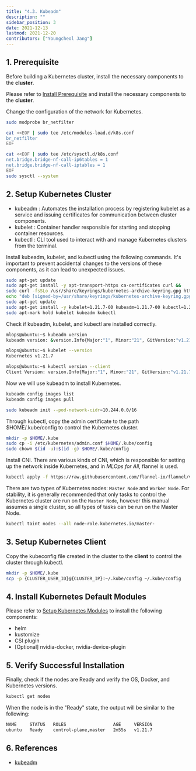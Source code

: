```yaml
---
title: "4.3. Kubeadm"
description: ""
sidebar_position: 3
date: 2021-12-13
lastmod: 2021-12-20
contributors: ["Youngcheol Jang"]
---
```


## 1. Prerequisite

Before building a Kubernetes cluster, install the necessary components to the **cluster**.

Please refer to [Install Prerequisite](../../setup-kubernetes/install-prerequisite.md) and install the necessary components to the **cluster**.

Change the configuration of the network for Kubernetes.

```bash
sudo modprobe br_netfilter

cat <<EOF | sudo tee /etc/modules-load.d/k8s.conf
br_netfilter
EOF

cat <<EOF | sudo tee /etc/sysctl.d/k8s.conf
net.bridge.bridge-nf-call-ip6tables = 1
net.bridge.bridge-nf-call-iptables = 1
EOF
sudo sysctl --system
```

## 2. Setup Kubernetes Cluster

- kubeadm : Automates the installation process by registering kubelet as a service and issuing certificates for communication between cluster components.
- kubelet : Container handler responsible for starting and stopping container resources.
- kubectl : CLI tool used to interact with and manage Kubernetes clusters from the terminal.

Install kubeadm, kubelet, and kubectl using the following commands. It's important to prevent accidental changes to the versions of these components, as it can lead to unexpected issues.

```bash
sudo apt-get update
sudo apt-get install -y apt-transport-https ca-certificates curl &&
sudo curl -fsSLo /usr/share/keyrings/kubernetes-archive-keyring.gpg https://packages.cloud.google.com/apt/doc/apt-key.gpg &&
echo "deb [signed-by=/usr/share/keyrings/kubernetes-archive-keyring.gpg] https://apt.kubernetes.io/ kubernetes-xenial main" | sudo tee /etc/apt/sources.list.d/kubernetes.list &&
sudo apt-get update
sudo apt-get install -y kubelet=1.21.7-00 kubeadm=1.21.7-00 kubectl=1.21.7-00 &&
sudo apt-mark hold kubelet kubeadm kubectl
```

Check if kubeadm, kubelet, and kubectl are installed correctly.

```bash
mlops@ubuntu:~$ kubeadm version
kubeadm version: &version.Info{Major:"1", Minor:"21", GitVersion:"v1.21.7", GitCommit:"1f86634ff08f37e54e8bfcd86bc90b61c98f84d4", GitTreeState:"clean", BuildDate:"2021-11-17T14:40:08Z", GoVersion:"go1.16.10", Compiler:"gc", Platform:"linux/amd64"}
```

```bash
mlops@ubuntu:~$ kubelet --version
Kubernetes v1.21.7
```

```bash
mlops@ubuntu:~$ kubectl version --client
Client Version: version.Info{Major:"1", Minor:"21", GitVersion:"v1.21.7", GitCommit:"1f86634ff08f37e54e8bfcd86bc90b61c98f84d4", GitTreeState:"clean", BuildDate:"2021-11-17T14:41:19Z", GoVersion:"go1.16.10", Compiler:"gc", Platform:"linux/amd64"}
```

Now we will use kubeadm to install Kubernetes.

```bash
kubeadm config images list
kubeadm config images pull

sudo kubeadm init --pod-network-cidr=10.244.0.0/16
```

Through kubectl, copy the admin certificate to the path $HOME/.kube/config to control the Kubernetes cluster.

```bash
mkdir -p $HOME/.kube
sudo cp -i /etc/kubernetes/admin.conf $HOME/.kube/config
sudo chown $(id -u):$(id -g) $HOME/.kube/config
```

Install CNI. There are various kinds of CNI, which is responsible for setting up the network inside Kubernetes, and in *MLOps for All*, flannel is used.

```bash
kubectl apply -f https://raw.githubusercontent.com/flannel-io/flannel/v0.13.0/Documentation/kube-flannel.yml
```

There are two types of Kubernetes nodes: `Master Node` and `Worker Node`. For stability, it is generally recommended that only tasks to control the Kubernetes cluster are run on the `Master Node`, however this manual assumes a single cluster, so all types of tasks can be run on the Master Node.

```bash
kubectl taint nodes --all node-role.kubernetes.io/master-
```

## 3. Setup Kubernetes Client

Copy the kubeconfig file created in the cluster to the **client** to control the cluster through kubectl.

```bash
mkdir -p $HOME/.kube
scp -p {CLUSTER_USER_ID}@{CLUSTER_IP}:~/.kube/config ~/.kube/config
```

## 4. Install Kubernetes Default Modules

Please refer to [Setup Kubernetes Modules](../../setup-kubernetes/install-kubernetes-module.md) to install the following components:

- helm
- kustomize
- CSI plugin
- [Optional] nvidia-docker, nvidia-device-plugin

## 5. Verify Successful Installation

Finally, check if the nodes are Ready and verify the OS, Docker, and Kubernetes versions.

```bash
kubectl get nodes
```

When the node is in the "Ready" state, the output will be similar to the following:

```bash
NAME     STATUS   ROLES                  AGE     VERSION
ubuntu   Ready    control-plane,master   2m55s   v1.21.7
```

## 6. References

- [kubeadm](https://kubernetes.io/docs/setup/production-environment/tools/kubeadm/install-kubeadm)
